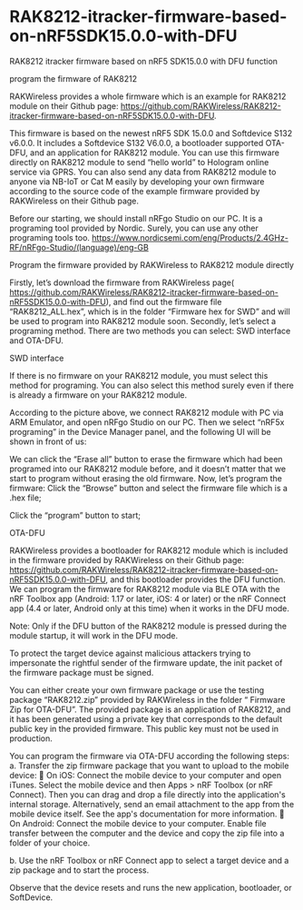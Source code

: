 # RAK8212-itracker-firmware-based-on-nRF5SDK15.0.0-with-DFU
RAK8212 itracker firmware based on nRF5 SDK15.0.0 with DFU function

program the firmware of RAK8212

RAKWireless provides a whole firmware which is an example for RAK8212 module on their Github page: 
https://github.com/RAKWireless/RAK8212-itracker-firmware-based-on-nRF5SDK15.0.0-with-DFU.

This firmware is based on the newest nRF5 SDK 15.0.0 and Softdevice S132 v6.0.0. It includes a Softdevice S132 V6.0.0, a bootloader supported OTA-DFU, and an application for RAK8212 module. 
You can use this firmware directly on RAK8212 module to send “hello world” to Hologram online service via GPRS. You can also send any data from RAK8212 module to anyone via NB-IoT or Cat M easily by developing your own firmware according to the source code of the example firmware provided by RAKWireless on their Github page. 

Before our starting, we should install nRFgo Studio on our PC. It is a programing tool provided by Nordic. Surely, you can use any other programing tools too.
https://www.nordicsemi.com/eng/Products/2.4GHz-RF/nRFgo-Studio/(language)/eng-GB

Program the firmware provided by RAKWireless to RAK8212 module directly

Firstly, let’s download the firmware from RAKWireless page( https://github.com/RAKWireless/RAK8212-itracker-firmware-based-on-nRF5SDK15.0.0-with-DFU), and find out the firmware file “RAK8212_ALL.hex”, which is in the folder “Firmware hex for SWD” and will be used to program into RAK8212 module soon.
Secondly, let’s select a programing method. There are two methods you can select: SWD interface and OTA-DFU.

SWD interface

If there is no firmware on your RAK8212 module, you must select this method for programing. You can also select this method surely even if there is already a firmware on your RAK8212 module.
 
According to the picture above, we connect RAK8212 module with PC via ARM Emulator, and open nRFgo Studio on our PC. Then we select “nRF5x programing” in the Device Manager panel, and the following UI will be shown in front of us:
 
We can click the “Erase all” button to erase the firmware which had been programed into our RAK8212 module before, and it doesn’t matter that we start to program without erasing the old firmware.
Now, let’s program the firmware:
Click the “Browse” button and select the firmware file which is a .hex file;
 
Click the “program” button to start;
 


OTA-DFU

RAKWireless provides a bootloader for RAK8212 module which is included in the firmware provided by RAKWireless on their Github page: https://github.com/RAKWireless/RAK8212-itracker-firmware-based-on-nRF5SDK15.0.0-with-DFU, and this bootloader provides the DFU function. We can program the firmware for RAK8212 module via BLE OTA with the nRF Toolbox app (Android: 1.17 or later, iOS: 4 or later) or the nRF Connect app (4.4 or later, Android only at this time) when it works in the DFU mode. 

Note: Only if the DFU button of the RAK8212 module is pressed during the module startup, it will work in the DFU mode.

To protect the target device against malicious attackers trying to impersonate the rightful sender of the firmware update, the init packet of the firmware package must be signed.

You can either create your own firmware package or use the testing package “RAK8212.zip” provided by RAKWireless in the folder “ Firmware Zip for OTA-DFU”. The provided package is an application of RAK8212, and it has been generated using a private key that corresponds to the default public key in the provided firmware. This public key must not be used in production.

You can program the firmware via OTA-DFU according the following steps:
a.	Transfer the zip firmware package that you want to upload to the mobile device:
	On iOS: Connect the mobile device to your computer and open iTunes. Select the mobile device and then Apps > nRF Toolbox (or nRF Connect). Then you can drag and drop a file directly into the application's internal storage. Alternatively, send an email attachment to the app from the mobile device itself. See the app's documentation for more information.
	On Android: Connect the mobile device to your computer. Enable file transfer between the computer and the device and copy the zip file into a folder of your choice.

b.	Use the nRF Toolbox or nRF Connect app to select a target device and a zip package and to start the process.

Observe that the device resets and runs the new application, bootloader, or SoftDevice.
